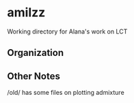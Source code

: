 # amilzz

Working directory for Alana's work on LCT

## Organization


## Other Notes

/old/ has some files on plotting admixture